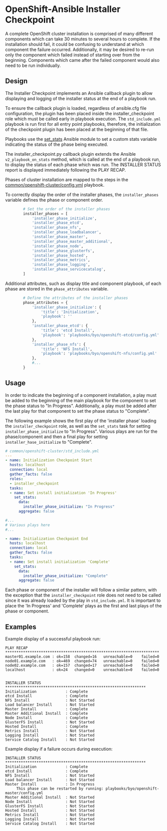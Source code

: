 OpenShift-Ansible Installer Checkpoint
======================================

A complete OpenShift cluster installation is comprised of many different
components which can take 30 minutes to several hours to complete.  If the
installation should fail, it could be confusing to understand at which component
the failure occurred.  Additionally, it may be desired to re-run only the
component which failed instead of starting over from the beginning.  Components
which came after the failed component would also need to be run individually.

Design
------

The Installer Checkpoint implements an Ansible callback plugin to allow
displaying and logging of the installer status at the end of a playbook run.

To ensure the callback plugin is loaded, regardless of ansible.cfg file
configuration, the plugin has been placed inside the installer_checkpoint role
which must be called early in playbook execution. The `std_include.yml` playbook
is run first for all entry point playbooks, therefore, the initialization of the
checkpoint plugin has been placed at the beginning of that file.

Playbooks use the [set_stats][set_stats] Ansible module to set a custom stats
variable indicating the status of the phase being executed.

The installer_checkpoint.py callback plugin extends the Ansible
`v2_playbook_on_stats` method, which is called at the end of a playbook run, to
display the status of each phase which was run.  The INSTALLER STATUS report is
displayed immediately following the PLAY RECAP.

Phases of cluster installation are mapped to the steps in the
[common/openshift-cluster/config.yml][openshift_cluster_config] playbook.

To correctly display the order of the installer phases, the `installer_phases`
variable defines the phase or component order.

```python
        # Set the order of the installer phases
        installer_phases = [
            'installer_phase_initialize',
            'installer_phase_etcd',
            'installer_phase_nfs',
            'installer_phase_loadbalancer',
            'installer_phase_master',
            'installer_phase_master_additional',
            'installer_phase_node',
            'installer_phase_glusterfs',
            'installer_phase_hosted',
            'installer_phase_metrics',
            'installer_phase_logging',
            'installer_phase_servicecatalog',
        ]
```

Additional attributes, such as display title and component playbook, of each
phase are stored in the `phase_attributes` variable.

```python
        # Define the attributes of the installer phases
        phase_attributes = {
            'installer_phase_initialize': {
                'title': 'Initialization',
                'playbook': ''
            },
            'installer_phase_etcd': {
                'title': 'etcd Install',
                'playbook': 'playbooks/byo/openshift-etcd/config.yml'
            },
            'installer_phase_nfs': {
                'title': 'NFS Install',
                'playbook': 'playbooks/byo/openshift-nfs/config.yml'
            },
            #...
        }
```

Usage
-----

In order to indicate the beginning of a component installation, a play must be
added to the beginning of the main playbook for the component to set the phase
status to "In Progress".  Additionally, a play must be added after the last play
for that component to set the phase status to "Complete".

The following example shows the first play of the 'installer phase' loading the
`installer_checkpoint` role, as well as the `set_stats` task for setting
`installer_phase_initialize` to "In Progress".  Various plays are run for the
phase/component and then a final play for setting `installer_hase_initialize` to
"Complete".

```yaml
# common/openshift-cluster/std_include.yml
---
- name: Initialization Checkpoint Start
  hosts: localhost
  connection: local
  gather_facts: false
  roles:
  - installer_checkpoint
  tasks:
  - name: Set install initialization 'In Progress'
    set_stats:
      data:
        installer_phase_initialize: "In Progress"
      aggregate: false

#...
# Various plays here
#...

- name: Initialization Checkpoint End
  hosts: localhost
  connection: local
  gather_facts: false
  tasks:
  - name: Set install initialization 'Complete'
    set_stats:
      data:
        installer_phase_initialize: "Complete"
      aggregate: false
```

Each phase or component of the installer will follow a similar pattern, with the
exception that the `installer_checkpoint` role does not need to be called since
it was already loaded by the play in `std_include.yml`.  It is important to
place the 'In Progress' and 'Complete' plays as the first and last plays of the
phase or component.

Examples
--------

Example display of a successful playbook run:

```
PLAY RECAP *********************************************************************
master01.example.com : ok=158  changed=16   unreachable=0    failed=0
node01.example.com   : ok=469  changed=74   unreachable=0    failed=0
node02.example.com   : ok=157  changed=17   unreachable=0    failed=0
localhost            : ok=24   changed=0    unreachable=0    failed=0


INSTALLER STATUS ***************************************************************
Initialization             : Complete
etcd Install               : Complete
NFS Install                : Not Started
Load balancer Install      : Not Started
Master Install             : Complete
Master Additional Install  : Complete
Node Install               : Complete
GlusterFS Install          : Not Started
Hosted Install             : Complete
Metrics Install            : Not Started
Logging Install            : Not Started
Service Catalog Install    : Not Started
```

Example display if a failure occurs during execution:

```
INSTALLER STATUS ***************************************************************
Initialization             : Complete
etcd Install               : Complete
NFS Install                : Not Started
Load balancer Install      : Not Started
Master Install             : In Progress
     This phase can be restarted by running: playbooks/byo/openshift-master/config.yml
Master Additional Install  : Not Started
Node Install               : Not Started
GlusterFS Install          : Not Started
Hosted Install             : Not Started
Metrics Install            : Not Started
Logging Install            : Not Started
Service Catalog Install    : Not Started
```

[set_stats]: http://docs.ansible.com/ansible/latest/set_stats_module.html
[openshift_cluster_config]: https://github.com/openshift/openshift-ansible/blob/master/playbooks/common/openshift-cluster/config.yml
